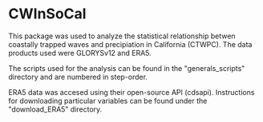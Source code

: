# CWInSoCal
 
This package was used to analyze the statistical relationship betwen coastally trapped waves and precipiation in California (CTWPC). The data products used were GLORYSv12 and ERA5. 

The scripts used for the analysis can be found in the "generals_scripts" directory and are numbered in step-order. 

ERA5 data was accesed using their open-source API (cdsapi). Instructions for downloading particular variables can be found under the "download_ERA5" directory. 
